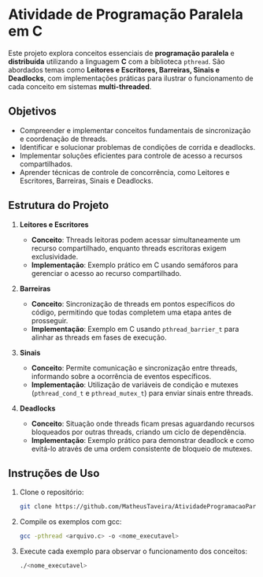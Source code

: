 # Atividade de Programação Paralela em C

Este projeto explora conceitos essenciais de **programação paralela** e **distribuída** utilizando a linguagem **C** com a biblioteca `pthread`. São abordados temas como **Leitores e Escritores, Barreiras, Sinais e Deadlocks**, com implementações práticas para ilustrar o funcionamento de cada conceito em sistemas **multi-threaded**.

## Objetivos

- Compreender e implementar conceitos fundamentais de sincronização e coordenação de threads.
- Identificar e solucionar problemas de condições de corrida e deadlocks.
- Implementar soluções eficientes para controle de acesso a recursos compartilhados.
- Aprender técnicas de controle de concorrência, como Leitores e Escritores, Barreiras, Sinais e Deadlocks.

## Estrutura do Projeto

1. **Leitores e Escritores**
   - **Conceito**: Threads leitoras podem acessar simultaneamente um recurso compartilhado, enquanto threads escritoras exigem exclusividade.
   - **Implementação**: Exemplo prático em C usando semáforos para gerenciar o acesso ao recurso compartilhado.

2. **Barreiras**
   - **Conceito**: Sincronização de threads em pontos específicos do código, permitindo que todas completem uma etapa antes de prosseguir.
   - **Implementação**: Exemplo em C usando `pthread_barrier_t` para alinhar as threads em fases de execução.

3. **Sinais**
   - **Conceito**: Permite comunicação e sincronização entre threads, informando sobre a ocorrência de eventos específicos.
   - **Implementação**: Utilização de variáveis de condição e mutexes (`pthread_cond_t` e `pthread_mutex_t`) para enviar sinais entre threads.

4. **Deadlocks**
   - **Conceito**: Situação onde threads ficam presas aguardando recursos bloqueados por outras threads, criando um ciclo de dependência.
   - **Implementação**: Exemplo prático para demonstrar deadlock e como evitá-lo através de uma ordem consistente de bloqueio de mutexes.

## Instruções de Uso

1. Clone o repositório:
   ```bash
   git clone https://github.com/MatheusTaveira/AtividadeProgramacaoParalela.git
   ```
2. Compile os exemplos com gcc:
   ```bash
   gcc -pthread <arquivo.c> -o <nome_executavel>
   ```
3. Execute cada exemplo para observar o funcionamento dos conceitos:
   ```bash
   ./<nome_executavel>
   ```
